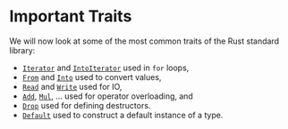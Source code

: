 # Important Traits

We will now look at some of the most common traits of the Rust standard library:

* [`Iterator`][1] and [`IntoIterator`][2] used in `for` loops,
* [`From`][3] and [`Into`][4] used to convert values,
* [`Read`][5] and [`Write`][6] used for IO,
* [`Add`][7], [`Mul`][8], ... used for operator overloading, and
* [`Drop`][9] used for defining destructors.
* [`Default`][10] used to construct a default instance of a type.

[1]: https://doc.rust-lang.org/std/iter/trait.Iterator.html
[2]: https://doc.rust-lang.org/std/iter/trait.IntoIterator.html
[3]: https://doc.rust-lang.org/std/convert/trait.From.html
[4]: https://doc.rust-lang.org/std/convert/trait.Into.html
[5]: https://doc.rust-lang.org/std/io/trait.Read.html
[6]: https://doc.rust-lang.org/std/io/trait.Write.html
[7]: https://doc.rust-lang.org/std/ops/trait.Add.html
[8]: https://doc.rust-lang.org/std/ops/trait.Mul.html
[9]: https://doc.rust-lang.org/std/ops/trait.Drop.html
[10]: https://doc.rust-lang.org/std/default/trait.Default.html
